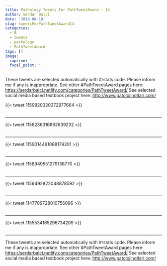 ```yaml
---
title: Pathology Tweets For PathTweetAward - 14
author: Serdar Balci
date: '2019-08-10'
slug: tweetsForPathTweetAward14
categories:
  - R
  - tweets
  - pathology
  - PathTweetAward
tags: []
image:
  caption: ''
  focal_point: ''
---
```



These tweets are selected automatically with #rstats code. Please inform me if any is inappropriate.
See other #PathTweetAward pages here: https://serdarbalci.netlify.com/categories/PathTweetAward/ 
See selected social media based textbook project here: http://www.patolojinotlari.com/

{{< tweet 1159920320372977664 >}}
<br>
<br>
<hr>
{{< tweet 1158236316892639232 >}}
<br>
<br>
<hr>
{{< tweet 1159014491088179201 >}}
<br>
<br>
<hr>
{{< tweet 1158949551279136770 >}}
<br>
<br>
<hr>
{{< tweet 1159492822048878592 >}}
<br>
<br>
<hr>
{{< tweet 1147709728010756096 >}}
<br>
<br>
<hr>
{{< tweet 1155534165296734209 >}}
<br>
<br>
<hr>


These tweets are selected automatically with #rstats code. Please inform me if any is inappropriate.
See other #PathTweetAward pages here: https://serdarbalci.netlify.com/categories/PathTweetAward/ 
See selected social media based textbook project here: http://www.patolojinotlari.com/
